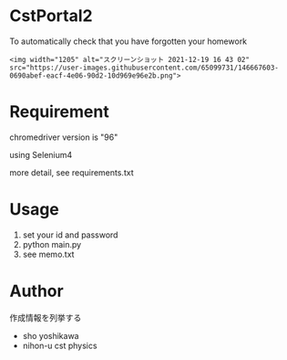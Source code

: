 # CstPortal2
To automatically check that you have forgotten your homework

`
<img width="1205" alt="スクリーンショット 2021-12-19 16 43 02" src="https://user-images.githubusercontent.com/65099731/146667603-0690abef-eacf-4e06-90d2-10d969e96e2b.png">
`

# Requirement
chromedriver version is "96"

using Selenium4

more detail, see requirements.txt

# Usage
1. set your id and password
2. python main.py
3. see memo.txt

# Author

作成情報を列挙する

* sho yoshikawa
* nihon-u cst physics
